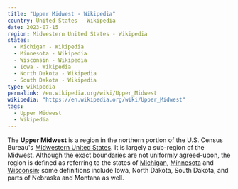 ```yaml
---
title: "Upper Midwest - Wikipedia"
country: United States - Wikipedia
date: 2023-07-15
region: Midwestern United States - Wikipedia
states:
  - Michigan - Wikipedia
  - Minnesota - Wikipedia
  - Wisconsin - Wikipedia
  - Iowa - Wikipedia
  - North Dakota - Wikipedia
  - South Dakota - Wikipedia
type: wikipedia
permalink: /en.wikipedia.org/wiki/Upper_Midwest
wikipedia: "https://en.wikipedia.org/wiki/Upper_Midwest"
tags:
  - Upper Midwest
  - Wikipedia
---
```

The **Upper Midwest** is a region in the northern portion of the U.S. Census Bureau's [Midwestern United States](/en.wikipedia.org/wiki/Midwestern_United_States). It is largely a sub-region of the Midwest. Although the exact boundaries are not uniformly agreed-upon, the region is defined as referring to the states of [Michigan](/en.wikipedia.org/wiki/Michigan), [Minnesota](/en.wikipedia.org/wiki/Minnesota) and [Wisconsin](/en.wikipedia.org/wiki/Wisconsin); some definitions include Iowa, North Dakota, South Dakota, and parts of Nebraska and Montana as well.